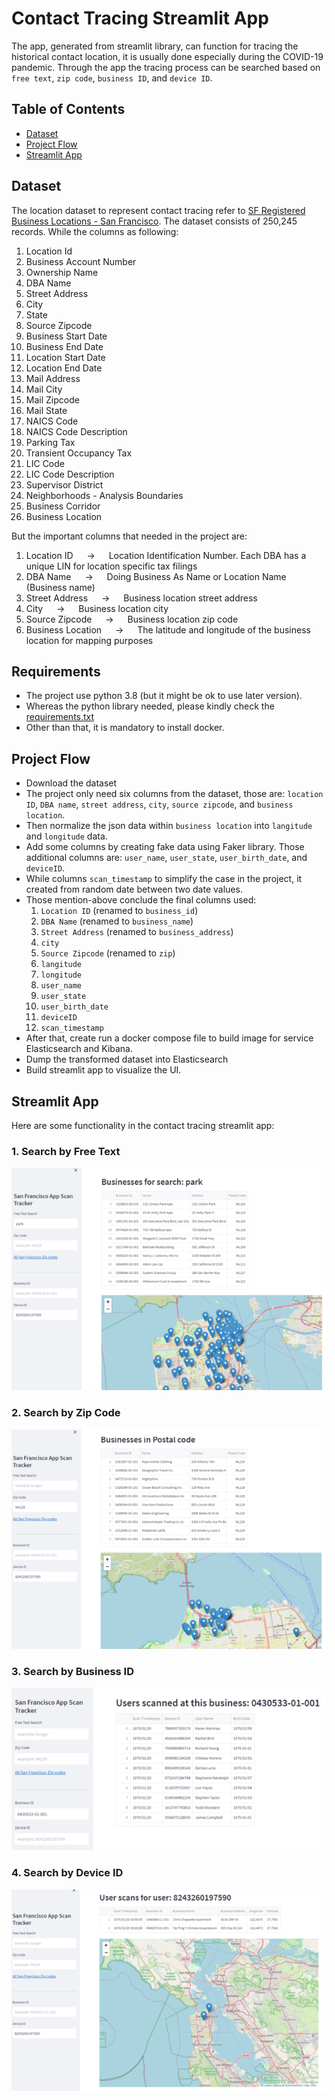# Contact Tracing Streamlit App
The app, generated from streamlit library, can function for tracing the historical contact location, it is usually done especially during the COVID-19 pandemic. Through the app the tracing process can be searched based on `free text`, `zip code`, `business ID`, and `device ID`.
## Table of Contents
- [Dataset](#dataset)
- [Project Flow](#project-flow)
- [Streamlit App](#streamlit-app)

## Dataset
The location dataset to represent contact tracing refer to [SF Registered Business Locations - San Francisco](https://www.kaggle.com/datasets/san-francisco/sf-registered-business-locations-san-francisco).
The dataset consists of 250,245 records. While the columns as following:
1. Location Id
2. Business Account Number
3. Ownership Name
4. DBA Name
5. Street Address
6. City
7. State
8. Source Zipcode
9. Business Start Date
10. Business End Date
11. Location Start Date
12. Location End Date
13. Mail Address
14. Mail City
15. Mail Zipcode
16. Mail State
17. NAICS Code
18. NAICS Code Description
19. Parking Tax
20. Transient Occupancy Tax
21. LIC Code
22. LIC Code Description
23. Supervisor District
24. Neighborhoods - Analysis Boundaries
25. Business Corridor
26. Business Location

But the important columns that needed in the project are:
1. Location ID &emsp; $\rightarrow$ &emsp; Location Identification Number. Each DBA has a unique LIN for location specific tax filings
2. DBA Name &emsp; $\rightarrow$ &emsp; Doing Business As Name or Location Name (Business name)
3. Street Address &emsp; $\rightarrow$ &emsp; Business location street address
4. City &emsp; $\rightarrow$ &emsp; Business location city
5. Source Zipcode &emsp; $\rightarrow$ &emsp; Business location zip code
6. Business Location &emsp; $\rightarrow$ &emsp; The latitude and longitude of the business location for mapping purposes
## Requirements
- The project use python 3.8 (but it might be ok to  use later version).
- Whereas the python library needed, please kindly check the [requirements.txt](./requirements.txt)
- Other than that, it is mandatory to install docker.
## Project Flow
- Download the dataset
- The project only need six columns from the dataset, those are: `location ID`, `DBA name`, `street address`, `city`, `source zipcode`, and `business location`.
- Then normalize the json data within `business location` into `langitude` and `longitude` data.
- Add some columns by creating fake data using Faker library. Those additional columns are: `user_name`, `user_state`, `user_birth_date`, and `deviceID`.
- While columns `scan_timestamp` to simplify the case in the project, it created from random date between two date values.
- Those mention-above conclude the final columns used:
    1. `Location ID` (renamed to `business_id`)
    2. `DBA Name` (renamed to `business_name`)
    3. `Street Address` (renamed to `business_address`)
    4. `city`
    5. `Source Zipcode` (renamed to `zip`)
    6. `langitude`
    7. `longitude`
    8. `user_name`
    9. `user_state`
    10. `user_birth_date`
    11. `deviceID`
    12. `scan_timestamp`
- After that, create run a docker compose file to build image for service Elasticsearch and Kibana.
- Dump the transformed dataset into Elasticsearch
- Build streamlit app to visualize the UI.
## Streamlit App
 Here are some functionality in the contact tracing streamlit app:
### 1. Search by Free Text
![Search by free text](./images/search-by-free-text-small.png)
### 2. Search by Zip Code
![Search by free text](./images/search-by-zip-small.png)
### 3. Search by Business ID
![Search by free text](./images/search-by-business-id-small.png)
### 4. Search by Device ID
![Search by free text](./images/search-by-device-id-small.png)
